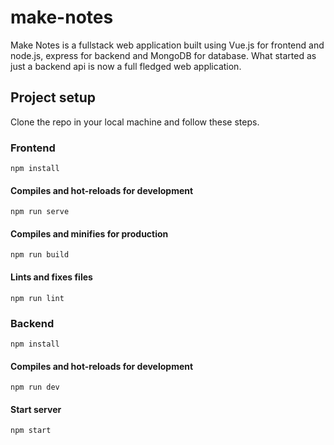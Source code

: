 # make-notes
Make Notes is a fullstack web application built using Vue.js for frontend and node.js, express for backend and MongoDB for database.
What started as just a backend api is now a full fledged web application.

## Project setup

Clone the repo in your local machine and follow these steps.

### Frontend 
```
npm install
```

#### Compiles and hot-reloads for development
```
npm run serve
```

#### Compiles and minifies for production
```
npm run build
```

#### Lints and fixes files
```
npm run lint
```

### Backend
```
npm install
```

#### Compiles and hot-reloads for development
```
npm run dev
```

#### Start server
```
npm start
```
